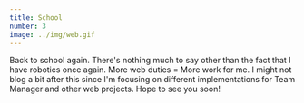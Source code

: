 ```yaml
---
title: School 
number: 3
image: ../img/web.gif
---
```

Back to school again. There's nothing much to say other than the fact that I have robotics once again. More web duties = More work for me. I might not blog a bit after this since I'm focusing on different implementations for Team Manager and other web projects. Hope to see you soon!

